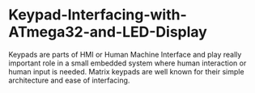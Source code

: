 # Keypad-Interfacing-with-ATmega32-and-LED-Display
Keypads are parts of HMI or Human Machine Interface and play really important role in a small embedded system where human interaction or human input is needed. Matrix keypads are well known for their simple architecture and ease of interfacing.
